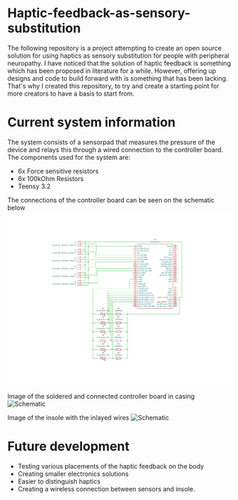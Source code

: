 # Haptic-feedback-as-sensory-substitution
The following repository is a project attempting to create an open source solution for using haptics as sensory substitution for people with peripheral neuropathy.
I have noticed that the solution of haptic feedback is something which has been proposed in literature for a while. However, offering up designs and code to build forward with is something that has been lacking. That's why I created this repository, to try and create a starting point for more creators to have a basis to start from. 

# Current system information
The system consists of a sensorpad that measures the pressure of the device and relays this through a wired connection to the controller board. 
The components used for the system are: 
- 6x Force sensitive resistors 
- 6x 100kOhm Resistors
- Teensy 3.2


The connections of the controller board can be seen on the schematic below
![Schematic](https://github.com/max-1200/Haptic-feedback-as-sensory-substitution/blob/main/Schematics/Print%20Schematic.png)

Image of the soldered and connected controller board in casing
![Schematic](https://github.com/max-1200/Haptic-feedback-as-sensory-substitution/blob/main/Pictures/IMG_20250605_113526931.png)

Image of the insole with the inlayed wires
![Schematic](https://github.com/max-1200/Haptic-feedback-as-sensory-substitution/blob/main/Pictures/IMG_20250605_105818688.png)

# Future development
- Testing various placements of the haptic feedback on the body
- Creating smaller electronics solutions
- Easier to distinguish haptics
- Creating a wireless connection between sensors and insole.
